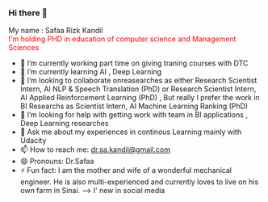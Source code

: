 ### Hi there 👋

My name : Safaa Rizk Kandil
<br> <font color=red> I'm holding PHD in education of computer science and Management Sciences </font>

- 🔭 I’m currently working part time on giving traning courses with  DTC
- 🌱 I’m currently learning AI , Deep Learning
- 👯 I’m looking to collaborate onreasearches as either Research Scientist Intern, AI NLP & Speech Translation (PhD) or Research Scientist Intern, AI Applied Reinforcement Learning (PhD) , But really I prefer the work in BI Researchs as Scientist Intern, AI Machine Learning Ranking (PhD)
- 🤔 I’m looking for help with getting work with team in BI applications , Deep Learning researches
- 💬 Ask me about my experiences in continous Learning mainly with Udacity
- 📫 How to reach me: dr.sa.kandil@gmail.com
- 😄 Pronouns: Dr.Safaa 
- ⚡ Fun fact: I am the mother and wife of a wonderful mechanical engineer. He is also multi-experienced and currently loves to live on his own farm in Sinai.
--> I' new in social media
